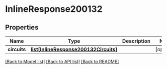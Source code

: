 # InlineResponse200132

## Properties
Name | Type | Description | Notes
------------ | ------------- | ------------- | -------------
**circuits** | [**list[InlineResponse200132Circuits]**](InlineResponse200132Circuits.md) |  | [optional] 

[[Back to Model list]](../README.md#documentation-for-models) [[Back to API list]](../README.md#documentation-for-api-endpoints) [[Back to README]](../README.md)

